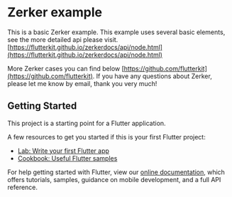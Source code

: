 # Zerker example

This is a basic Zerker example.
This example uses several basic elements, see the more detailed api please visit. [https://flutterkit.github.io/zerkerdocs/api/node.html](https://flutterkit.github.io/zerkerdocs/api/node.html)

More Zerker cases you can find below [https://github.com/flutterkit](https://github.com/flutterkit). If you have any questions about Zerker, please let me know by email, thank you very much!

## Getting Started

This project is a starting point for a Flutter application.

A few resources to get you started if this is your first Flutter project:

- [Lab: Write your first Flutter app](https://flutter.dev/docs/get-started/codelab)
- [Cookbook: Useful Flutter samples](https://flutter.dev/docs/cookbook)

For help getting started with Flutter, view our
[online documentation](https://flutter.dev/docs), which offers tutorials,
samples, guidance on mobile development, and a full API reference.
